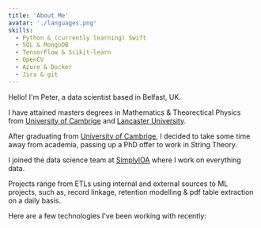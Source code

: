 ```yaml
---
title: 'About Me'
avatar: './languages.png'
skills:
  - Python & (currently learning) Swift
  - SQL & MongoDB
  - TensorFlow & Scikit-learn
  - OpenCV
  - Azure & Docker
  - Jira & git
---
```


Hello! I'm Peter, a data scientist based in Belfast, UK.

I have attained masters degrees in Mathematics & Theorectical Physics from [University of Cambrige](https://www.cam.ac.uk/) and [Lancaster University](https://www.lancaster.ac.uk/).

After graduating from [University of Cambrige](https://www.cam.ac.uk/), I decided to take some time away from academia, passing up a PhD offer to work in String Theory.

I joined the data science team at [SimplyIOA](https://www.simplyioa.com/) where I work on everything data.

Projects range from ETLs using internal and external sources to ML projects, such as, record linkage, retention modelling & pdf table extraction on a daily basis.

Here are a few technologies I've been working with recently:
